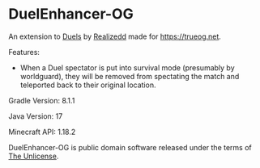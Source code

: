 # DuelEnhancer-OG

An extension to [Duels](https://github.com/Realizedd/Duels) by [Realizedd](https://github.com/Realizedd) made for https://trueog.net.

Features:

- When a Duel spectator is put into survival mode (presumably by worldguard), they will be removed from spectating the match and teleported back to their original location.

Gradle Version: 8.1.1

Java Version: 17

Minecraft API: 1.18.2

DuelEnhancer-OG is public domain software released under the terms of [The Unlicense](https://github.com/NotAlexNoyle/DuelEnhancer-OG/blob/main/LICENSE).
